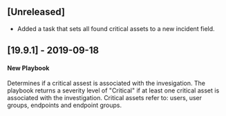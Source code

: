 ## [Unreleased]
- Added a task that sets all found critical assets to a new incident field.

## [19.9.1] - 2019-09-18
#### New Playbook
Determines if a critical assest is associated with the invesigation. The playbook returns a severity level of "Critical" if at least one critical asset is associated with the investigation.
Critical assets refer to: users, user groups, endpoints and endpoint groups.